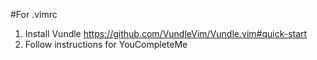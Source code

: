#For .vimrc
1. Install Vundle https://github.com/VundleVim/Vundle.vim#quick-start
2. Follow instructions for YouCompleteMe
